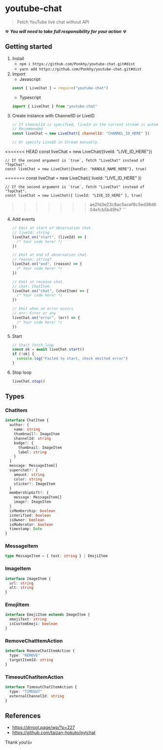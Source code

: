 # youtube-chat

> Fetch YouTube live chat without API

☢ ***You will need to take full responsibility for your action*** ☢

## Getting started
1. Install
    - `npm i https://github.com/Ponkhy/youtube-chat.git#dist`
    - `yarn add https://github.com/Ponkhy/youtube-chat.git#dist`
2. Import
    - Javascript
    ```javascript
    const { LiveChat } = require("youtube-chat")
    ```
    - Typescript
    ```typescript
    import { LiveChat } from "youtube-chat"
    ```
3. Create instance with ChannelID or LiveID
    ```javascript
    // If channelId is specified, liveId in the current stream is automatically acquired.
    // Recommended
    const liveChat = new LiveChat({ channelId: "CHANNEL_ID_HERE" })
    
    // Or specify LiveID in Stream manually.
<<<<<<< HEAD
    const liveChat = new LiveChat({liveId: "LIVE_ID_HERE"})

    // If the second argument is `true`, fetch "LiveChat" instead of "TopChat".
    const liveChat = new LiveChat({handle: "HANDLE_NAME_HERE"}, true)
=======
    const liveChat = new LiveChat({ liveId: "LIVE_ID_HERE" })
    
    // If the second argument is `true`, fetch "LiveChat" instead of "TopChat".
    const liveChat = new LiveChat({ liveId: "LIVE_ID_HERE" }, true)
    
>>>>>>> ae2fd3e23c8ac5acef8c5ed38d604e1cb5b49fe7
    ```
4. Add events
    ```typescript
    // Emit at start of observation chat.
    // liveId: string
    liveChat.on("start", (liveId) => {
      /* Your code here! */
    })
   
    // Emit at end of observation chat.
    // reason: string?
    liveChat.on("end", (reason) => {
      /* Your code here! */
    })
    
    // Emit at receive chat.
    // chat: ChatItem
    liveChat.on("chat", (chatItem) => {
      /* Your code here! */
    })
    
    // Emit when an error occurs
    // err: Error or any
    liveChat.on("error", (err) => {
      /* Your code here! */
    })
    ```
5. Start
    ```typescript
    // Start fetch loop
    const ok = await liveChat.start()
    if (!ok) {
      console.log("Failed to start, check emitted error")
    }
    ```
6. Stop loop
   ```typescript
   liveChat.stop()
   ```

## Types
### ChatItem
```typescript
interface ChatItem {
  author: {
    name: string
    thumbnail?: ImageItem
    channelId: string
    badge?: {
      thumbnail: ImageItem
      label: string
    }
  }
  message: MessageItem[]
  superchat?: {
    amount: string
    color: string
    sticker?: ImageItem
  }
  membershipGift?: {
    message: MessageItem[]
    image?: ImageItem
  }
  isMembership: boolean
  isVerified: boolean
  isOwner: boolean
  isModerator: boolean
  timestamp: Date
}
```

### MessageItem

```typescript
type MessageItem = { text: string } | EmojiItem
```

### ImageItem
```typescript
interface ImageItem {
  url: string
  alt: string
}
```

### EmojiItem
```typescript
interface EmojiItem extends ImageItem {
  emojiText: string
  isCustomEmoji: boolean
}
```

### RemoveChatItemAction

```typescript
interface RemoveChatItemAction {
  type: "REMOVE"
  targetItemId: string
}
```

### TimeoutChatItemAction

```typescript
interface TimeoutChatItemAction {
  type: "TIMEOUT"
  externalChannelId: string
}
```

## References
- https://drroot.page/wp/?p=227
- https://github.com/taizan-hokuto/pytchat

Thank you!👍

